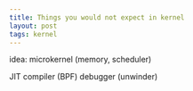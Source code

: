 ```yaml
---
title: Things you would not expect in kernel
layout: post
tags: kernel
---
```


idea: microkernel (memory, scheduler)

JIT compiler (BPF)
debugger (unwinder)
